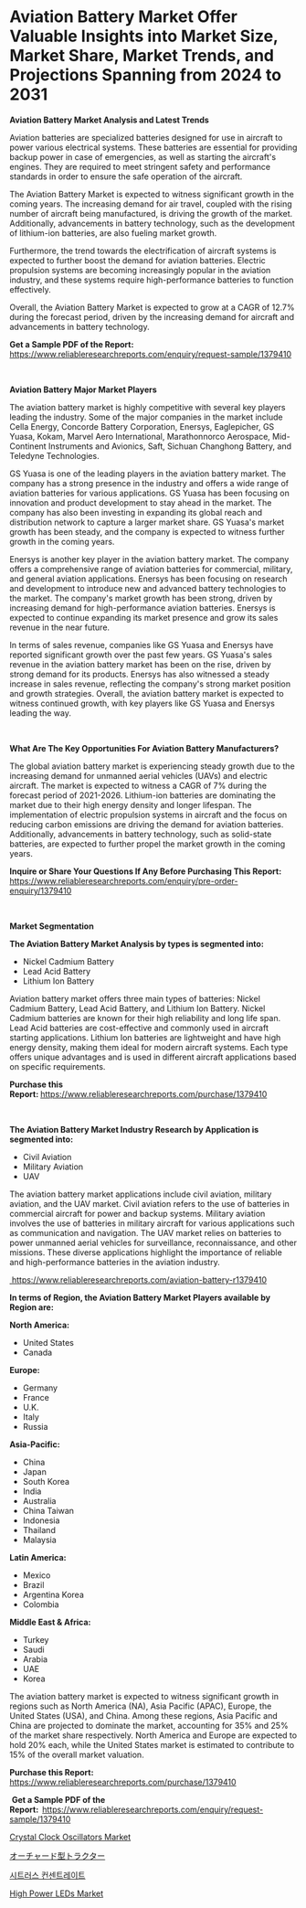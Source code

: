<p><h1>Aviation Battery Market Offer Valuable Insights into Market Size, Market Share, Market Trends, and Projections Spanning from 2024 to 2031</h1></p><p><strong>Aviation Battery Market Analysis and Latest Trends</strong></p>
<p><p>Aviation batteries are specialized batteries designed for use in aircraft to power various electrical systems. These batteries are essential for providing backup power in case of emergencies, as well as starting the aircraft's engines. They are required to meet stringent safety and performance standards in order to ensure the safe operation of the aircraft.</p><p>The Aviation Battery Market is expected to witness significant growth in the coming years. The increasing demand for air travel, coupled with the rising number of aircraft being manufactured, is driving the growth of the market. Additionally, advancements in battery technology, such as the development of lithium-ion batteries, are also fueling market growth.</p><p>Furthermore, the trend towards the electrification of aircraft systems is expected to further boost the demand for aviation batteries. Electric propulsion systems are becoming increasingly popular in the aviation industry, and these systems require high-performance batteries to function effectively.</p><p>Overall, the Aviation Battery Market is expected to grow at a CAGR of 12.7% during the forecast period, driven by the increasing demand for aircraft and advancements in battery technology.</p></p>
<p><strong>Get a Sample PDF of the Report:&nbsp;</strong> <a href="https://www.reliableresearchreports.com/enquiry/request-sample/1379410">https://www.reliableresearchreports.com/enquiry/request-sample/1379410</a></p>
<p>&nbsp;</p>
<p><strong>Aviation Battery Major Market Players</strong></p>
<p><p>The aviation battery market is highly competitive with several key players leading the industry. Some of the major companies in the market include Cella Energy, Concorde Battery Corporation, Enersys, Eaglepicher, GS Yuasa, Kokam, Marvel Aero International, Marathonnorco Aerospace, Mid-Continent Instruments and Avionics, Saft, Sichuan Changhong Battery, and Teledyne Technologies.</p><p>GS Yuasa is one of the leading players in the aviation battery market. The company has a strong presence in the industry and offers a wide range of aviation batteries for various applications. GS Yuasa has been focusing on innovation and product development to stay ahead in the market. The company has also been investing in expanding its global reach and distribution network to capture a larger market share. GS Yuasa's market growth has been steady, and the company is expected to witness further growth in the coming years.</p><p>Enersys is another key player in the aviation battery market. The company offers a comprehensive range of aviation batteries for commercial, military, and general aviation applications. Enersys has been focusing on research and development to introduce new and advanced battery technologies to the market. The company's market growth has been strong, driven by increasing demand for high-performance aviation batteries. Enersys is expected to continue expanding its market presence and grow its sales revenue in the near future.</p><p>In terms of sales revenue, companies like GS Yuasa and Enersys have reported significant growth over the past few years. GS Yuasa's sales revenue in the aviation battery market has been on the rise, driven by strong demand for its products. Enersys has also witnessed a steady increase in sales revenue, reflecting the company's strong market position and growth strategies. Overall, the aviation battery market is expected to witness continued growth, with key players like GS Yuasa and Enersys leading the way.</p></p>
<p>&nbsp;</p>
<p><strong>What Are The Key Opportunities For Aviation Battery Manufacturers?</strong></p>
<p><p>The global aviation battery market is experiencing steady growth due to the increasing demand for unmanned aerial vehicles (UAVs) and electric aircraft. The market is expected to witness a CAGR of 7% during the forecast period of 2021-2026. Lithium-ion batteries are dominating the market due to their high energy density and longer lifespan. The implementation of electric propulsion systems in aircraft and the focus on reducing carbon emissions are driving the demand for aviation batteries. Additionally, advancements in battery technology, such as solid-state batteries, are expected to further propel the market growth in the coming years.</p></p>
<p><strong>Inquire or Share Your Questions If Any Before Purchasing This Report:</strong> <a href="https://www.reliableresearchreports.com/enquiry/pre-order-enquiry/1379410">https://www.reliableresearchreports.com/enquiry/pre-order-enquiry/1379410</a></p>
<p>&nbsp;</p>
<p><strong>Market Segmentation</strong></p>
<p><strong>The Aviation Battery Market Analysis by types is segmented into:</strong></p>
<p><ul><li>Nickel Cadmium Battery</li><li>Lead Acid Battery</li><li>Lithium Ion Battery</li></ul></p>
<p><p>Aviation battery market offers three main types of batteries: Nickel Cadmium Battery, Lead Acid Battery, and Lithium Ion Battery. Nickel Cadmium batteries are known for their high reliability and long life span. Lead Acid batteries are cost-effective and commonly used in aircraft starting applications. Lithium Ion batteries are lightweight and have high energy density, making them ideal for modern aircraft systems. Each type offers unique advantages and is used in different aircraft applications based on specific requirements.</p></p>
<p><strong>Purchase this Report:&nbsp;</strong><a href="https://www.reliableresearchreports.com/purchase/1379410">https://www.reliableresearchreports.com/purchase/1379410</a></p>
<p>&nbsp;</p>
<p><strong>The Aviation Battery Market Industry Research by Application is segmented into:</strong></p>
<p><ul><li>Civil Aviation</li><li>Military Aviation</li><li>UAV</li></ul></p>
<p><p>The aviation battery market applications include civil aviation, military aviation, and the UAV market. Civil aviation refers to the use of batteries in commercial aircraft for power and backup systems. Military aviation involves the use of batteries in military aircraft for various applications such as communication and navigation. The UAV market relies on batteries to power unmanned aerial vehicles for surveillance, reconnaissance, and other missions. These diverse applications highlight the importance of reliable and high-performance batteries in the aviation industry.</p></p>
<p><a href="https://www.reliableresearchreports.com/aviation-battery-r1379410">&nbsp;https://www.reliableresearchreports.com/aviation-battery-r1379410</a></p>
<p><strong>In terms of Region, the Aviation Battery Market Players available by Region are:</strong></p>
<p>
    <p> <strong> North America: </strong>
        <ul>
            <li>United States</li>
            <li>Canada</li>
        </ul>
        </p> 
    <p> <strong> Europe: </strong>
        <ul>
            <li>Germany</li>
            <li>France</li>
            <li>U.K.</li>
            <li>Italy</li>
            <li>Russia</li>
        </ul>
        </p> 
    <p> <strong> Asia-Pacific: </strong>
        <ul>
            <li>China</li>
            <li>Japan</li>
            <li>South Korea</li>
            <li>India</li>
            <li>Australia</li>
            <li>China Taiwan</li>
            <li>Indonesia</li>
            <li>Thailand</li>
            <li>Malaysia</li>
        </ul>
        </p> 
    <p> <strong> Latin America: </strong>
        <ul>
            <li>Mexico</li>
            <li>Brazil</li>
            <li>Argentina Korea</li>
            <li>Colombia</li>
        </ul>
        </p> 
    <p> <strong> Middle East & Africa: </strong>
        <ul>
            <li>Turkey</li>
            <li>Saudi</li>
            <li>Arabia</li>
            <li>UAE</li>
            <li>Korea</li>
        </ul>
    </p>
    </p>
<p><p>The aviation battery market is expected to witness significant growth in regions such as North America (NA), Asia Pacific (APAC), Europe, the United States (USA), and China. Among these regions, Asia Pacific and China are projected to dominate the market, accounting for 35% and 25% of the market share respectively. North America and Europe are expected to hold 20% each, while the United States market is estimated to contribute to 15% of the overall market valuation.</p></p>
<p><strong>Purchase this Report: </strong><a href="https://www.reliableresearchreports.com/purchase/1379410">https://www.reliableresearchreports.com/purchase/1379410</a></p>
<p>&nbsp;<strong>Get a Sample PDF of the Report:&nbsp;&nbsp;</strong><a href="https://www.reliableresearchreports.com/enquiry/request-sample/1379410">https://www.reliableresearchreports.com/enquiry/request-sample/1379410</a></p>
<p><strong></strong></p>
<p><p><a href="https://github.com/ChiragRP21/Market-Research-Report-List-5/blob/main/crystal-clock-oscillators-market.md">Crystal Clock Oscillators Market</a></p><p><a href="https://github.com/AaronVargas43/Market-Research-Report-List-2/blob/main/1647159149636.md">オーチャード型トラクター</a></p><p><a href="https://github.com/Howaoole34545/Market-Research-Report-List-2/blob/main/6351320159347.md">시트러스 컨센트레이트</a></p><p><a href="https://github.com/cecuraprangm/Market-Research-Report-List-3/blob/main/high-power-leds-market.md">High Power LEDs Market</a></p></p>